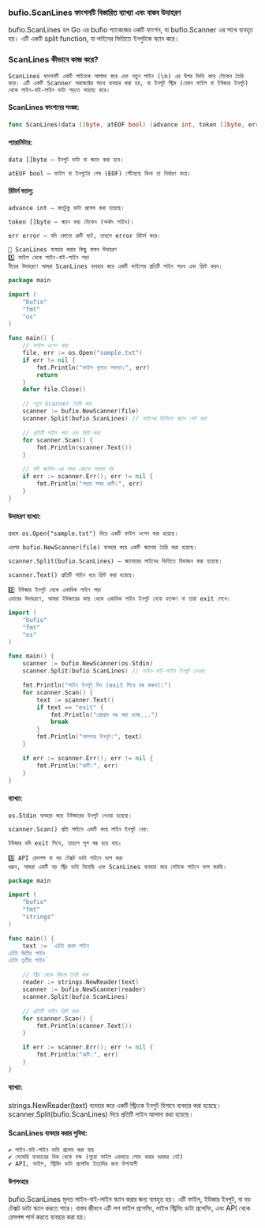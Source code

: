 ### bufio.ScanLines ফাংশনটি বিস্তারিত ব্যাখ্যা এবং বাস্তব উদাহরণ
bufio.ScanLines হল Go এর bufio প্যাকেজের একটি ফাংশন, যা bufio.Scanner এর সাথে ব্যবহৃত হয়। এটি একটি split function, যা লাইনের ভিত্তিতে ইনপুটকে স্ক্যান করে।

### ScanLines কীভাবে কাজ করে?
```
ScanLines ফাংশনটি একটি লাইনকে আলাদা করে এবং নতুন লাইন (\n) এর উপর ভিত্তি করে টোকেন তৈরি করে। এটি একটি Scanner অবজেক্টের সাথে ব্যবহার করা হয়, যা ইনপুট স্ট্রিম (যেমন ফাইল বা ইউজার ইনপুট) থেকে লাইন-বাই-লাইন ডাটা পড়তে সাহায্য করে।
```

#### ScanLines ফাংশনের সংজ্ঞা:
```go
func ScanLines(data []byte, atEOF bool) (advance int, token []byte, err error)
```
#### প্যারামিটার:
```
data []byte – ইনপুট ডাটা যা স্ক্যান করা হবে।

atEOF bool – ফাইল বা ইনপুটের শেষ (EOF) পৌঁছেছে কিনা তা নির্ধারণ করে।
```
#### রিটার্ন ভ্যালু:
```
advance int – কতটুকু ডাটা প্রসেস করা হয়েছে।

token []byte – স্ক্যান করা টোকেন (অর্থাৎ লাইন)।

err error – যদি কোনো ত্রুটি ঘটে, তাহলে error রিটার্ন করে।

🎯 ScanLines ব্যবহার করার কিছু বাস্তব উদাহরণ
1️⃣ ফাইল থেকে লাইন-বাই-লাইন পড়া
নীচের উদাহরণে আমরা ScanLines ব্যবহার করে একটি ফাইলের প্রতিটি লাইন পড়ব এবং প্রিন্ট করব।
```
```go
package main

import (
	"bufio"
	"fmt"
	"os"
)

func main() {
	// ফাইল ওপেন করা
	file, err := os.Open("sample.txt")
	if err != nil {
		fmt.Println("ফাইল খুলতে সমস্যা:", err)
		return
	}
	defer file.Close()

	// নতুন Scanner তৈরি করা
	scanner := bufio.NewScanner(file)
	scanner.Split(bufio.ScanLines) // লাইনের ভিত্তিতে স্ক্যান সেট করা

	// প্রতিটি লাইন পড়া এবং প্রিন্ট করা
	for scanner.Scan() {
		fmt.Println(scanner.Text())
	}

	// যদি স্ক্যানিং-এর সময় কোনো সমস্যা হয়
	if err := scanner.Err(); err != nil {
		fmt.Println("পড়ার সময় ত্রুটি:", err)
	}
}
```
#### উদাহরণ ব্যাখ্যা:
```
প্রথমে os.Open("sample.txt") দিয়ে একটি ফাইল ওপেন করা হয়েছে।

এরপর bufio.NewScanner(file) ব্যবহার করে একটি স্ক্যানার তৈরি করা হয়েছে।

scanner.Split(bufio.ScanLines) – স্ক্যানারের লাইনের ভিত্তিতে বিভাজন করা হয়েছে।

scanner.Text() প্রতিটি লাইন ধরে প্রিন্ট করা হয়েছে।

2️⃣ ইউজার ইনপুট থেকে একাধিক লাইন পড়া
এবারের উদাহরণে, আমরা ইউজারের কাছ থেকে একাধিক লাইন ইনপুট নেবো যতক্ষণ না তারা exit লেখে।
```
```go
import (
	"bufio"
	"fmt"
	"os"
)

func main() {
	scanner := bufio.NewScanner(os.Stdin)
	scanner.Split(bufio.ScanLines) // লাইন-বাই-লাইন ইনপুট নেওয়া

	fmt.Println("লাইন ইনপুট দিন (exit লিখে বন্ধ করুন):")
	for scanner.Scan() {
		text := scanner.Text()
		if text == "exit" {
			fmt.Println("প্রোগ্রাম বন্ধ করা হচ্ছে...")
			break
		}
		fmt.Println("আপনার ইনপুট:", text)
	}

	if err := scanner.Err(); err != nil {
		fmt.Println("ত্রুটি:", err)
	}
}
```
#### ব্যাখ্যা:
```
os.Stdin ব্যবহার করে ইউজারের ইনপুট নেওয়া হয়েছে।

scanner.Scan() প্রতি লাইনে একটি করে লাইন ইনপুট নেয়।

ইউজার যদি exit লিখে, তাহলে লুপ বন্ধ হয়ে যায়।

3️⃣ API রেসপন্স বা বড় টেক্সট ডাটা লাইনে ভাগ করা
ধরুন, আমরা একটি বড় স্ট্রিং ডাটা নিয়েছি এবং ScanLines ব্যবহার করে সেটাকে লাইনে ভাগ করছি।
```
```go
package main

import (
	"bufio"
	"fmt"
	"strings"
)

func main() {
	text := `এইটা প্রথম লাইন
এইটা দ্বিতীয় লাইন
এইটা তৃতীয় লাইন`

	// স্ট্রিং থেকে রিডার তৈরি করা
	reader := strings.NewReader(text)
	scanner := bufio.NewScanner(reader)
	scanner.Split(bufio.ScanLines)

	// প্রতিটি লাইন প্রিন্ট করা
	for scanner.Scan() {
		fmt.Println(scanner.Text())
	}

	if err := scanner.Err(); err != nil {
		fmt.Println("ত্রুটি:", err)
	}
}
```
#### ব্যাখ্যা:

strings.NewReader(text) ব্যবহার করে একটি স্ট্রিংকে ইনপুট হিসাবে ব্যবহার করা হয়েছে।
scanner.Split(bufio.ScanLines) দিয়ে প্রতিটি লাইন আলাদা করা হয়েছে।

#### ScanLines ব্যবহার করার সুবিধা:
```
✔ লাইন-বাই-লাইন ডাটা প্রসেস করা যায়
✔ মেমোরি ব্যবহারের দিক থেকে দক্ষ (পুরো ফাইল একবারে লোড করার দরকার নেই)
✔ API, ফাইল, স্ট্রিমিং ডাটা প্রসেসিং ইত্যাদির জন্য উপযোগী
```
#### উপসংহার
bufio.ScanLines মূলত লাইন-বাই-লাইন স্ক্যান করার জন্য ব্যবহৃত হয়।
এটি ফাইল, ইউজার ইনপুট, বা বড় টেক্সট ডাটা স্ক্যান করতে পারে।
বাস্তব জীবনে এটি লগ ফাইল প্রসেসিং, লাইভ স্ট্রিমিং ডাটা প্রসেসিং, এবং API থেকে রেসপন্স পার্স করতে ব্যবহার করা হয়।
